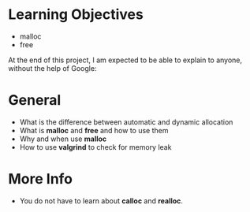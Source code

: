 # Learning Objectives

* malloc
* free

At the end of this project, I am expected to be able to explain to anyone, without the help of Google:

# General
* What is the difference between automatic and dynamic allocation
* What is **malloc** and **free** and how to use them
* Why and when use **malloc**
* How to use **valgrind** to check for memory leak

# More Info
* You do not have to learn about **calloc** and **realloc**.

